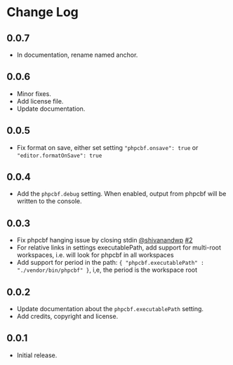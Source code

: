 # Change Log

## 0.0.7
* In documentation, rename named anchor.
## 0.0.6
* Minor fixes.
* Add license file.
* Update documentation.
## 0.0.5

* Fix format on save, either set setting `"phpcbf.onsave": true` or `"editor.formatOnSave": true`
## 0.0.4
* Add the `phpcbf.debug` setting. When enabled, output from phpcbf will be written to the console.
## 0.0.3
* Fix phpcbf hanging issue by closing stdin [@shivanandwp](https://github.com/shivanandwp) [#2](https://github.com/soderlind/vscode-phpcbf/issues/2)
* For relative links in settings executablePath, add support for multi-root workspaces, i.e. will look for phpcbf in all workspaces
* Add support for period in the path: `{ "phpcbf.executablePath" : "./vendor/bin/phpcbf" }`, i,e, the period is the workspace root
## 0.0.2
* Update documentation about the `phpcbf.executablePath` setting.
* Add credits, copyright and license.
## 0.0.1
* Initial release.
